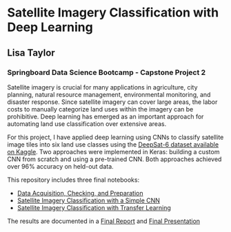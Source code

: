 
# Satellite Imagery Classification with Deep Learning
## Lisa Taylor
### Springboard Data Science Bootcamp - Capstone Project 2

Satellite imagery is crucial for many applications in agriculture, city planning, natural resource management, environmental monitoring, and disaster response.  Since satellite imagery can cover large areas, the labor costs to manually categorize land uses within the imagery can be prohibitive.  Deep learning has emerged as an important approach for automating land use classification over extensive areas.

For this project, I have applied deep learning using CNNs to classify satellite image tiles into six land use classes using the [DeepSat-6 dataset available on Kaggle](https://www.kaggle.com/crawford/deepsat-sat6).  Two approaches were implemented in Keras:  building a custom CNN from scratch and using a pre-trained CNN.  Both approaches achieved over 96% accuracy on held-out data.  

This repository includes three final notebooks:<br>
* [Data Acquisition, Checking, and Preparation](SatelliteImagery_DataPreparation.ipynb)
* [Satellite Imagery Classification with a Simple CNN](SatelliteImageryClassification-BaselineFinal.ipynb)
* [Satellite Imagery Classification with Transfer Learning](SatelliteImageryClassification-BaselineFinal.ipynb)

The results are documented in a [Final Report](Final%20Report.pdf) and 
[Final Presentation](Capstone%201%20-%20Slides%20Final.pdf)
